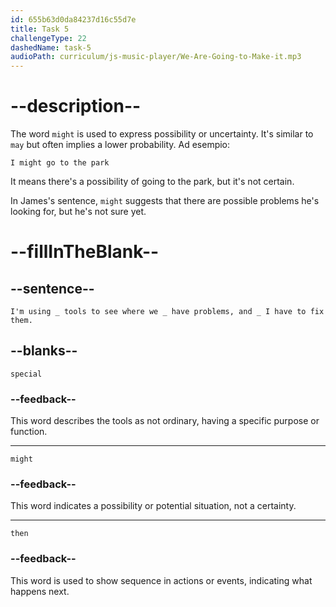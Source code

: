 ```yaml
---
id: 655b63d0da84237d16c55d7e
title: Task 5
challengeType: 22
dashedName: task-5
audioPath: curriculum/js-music-player/We-Are-Going-to-Make-it.mp3
---
```


<!--
AUDIO REFERENCE:
James: I'm using special tools to see where we might have problems, and then I have to fix them.
-->

# --description--

The word `might` is used to express possibility or uncertainty. It's similar to `may` but often implies a lower probability. Ad esempio:

`I might go to the park`

It means there's a possibility of going to the park, but it's not certain.

In James's sentence, `might` suggests that there are possible problems he's looking for, but he's not sure yet.

# --fillInTheBlank--

## --sentence--

`I'm using _ tools to see where we _ have problems, and _ I have to fix them.`

## --blanks--

`special`

### --feedback--

This word describes the tools as not ordinary, having a specific purpose or function.

---

`might`

### --feedback--

This word indicates a possibility or potential situation, not a certainty.

---

`then`

### --feedback--

This word is used to show sequence in actions or events, indicating what happens next.
